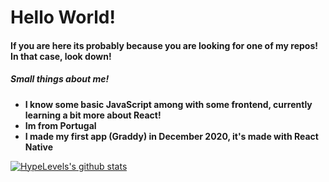 # Hello World!
#### If you are here its probably because you are looking for one of my repos! In that case, look down!
##### Small things about me!
- **I know some basic JavaScript among with some frontend, currently learning a bit more about React!**
- **Im from Portugal**
- **I made my first app (Graddy) in December 2020, it's made with React Native**

[![HypeLevels's github stats](https://github-readme-stats.vercel.app/api?username=HypeLevels)](https://github.com/anuraghazra/github-readme-stats) 
